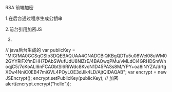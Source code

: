RSA 前端加密

1.在后台通过程序生成公钥串

2.前台引用加密JS

3.

// java后台生成的
var publicKey = "MIGfMA0GCSqGSIb3DQEBAQUAA4GNADCBiQKBgQDTu5u08Wel08uWM02GYYRlFXfmEHH7DAbSWufUdU8NlZrE/4BAOwqPMu/vMLdCi4GRHDSmWhoqjC5/7oKoALl6nFCAObtSl6RiWdc8KvcN1D45PASs8M/YPY+oa8iNYZA/drtgXEw4NniC0EB47miGVL4POyLOE3dJlk4LD/AjtQIDAQAB";
var encrypt = new JSEncrypt();
encrypt.setPublicKey(publicKey);
// 加密
alert(encrypt.encrypt("hello"));